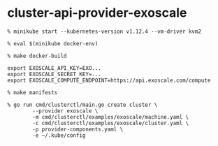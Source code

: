 # cluster-api-provider-exoscale



```console
% minikube start --kubernetes-version v1.12.4 --vm-driver kvm2

% eval $(minikube docker-env)

% make docker-build
```

```console
export EXOSCALE_API_KEY=EXO...
export EXOSCALE_SECRET_KEY=...
export EXOSCALE_COMPUTE_ENDPOINT=https://api.exoscale.com/compute
```

```console
% make manifests
```

```console
% go run cmd/clusterctl/main.go create cluster \
        --provider exoscale \
        -m cmd/clusterctl/examples/exoscale/machine.yaml \
        -c cmd/clusterctl/examples/exoscale/cluster.yaml \
        -p provider-components.yaml \
        -e ~/.kube/config
```
